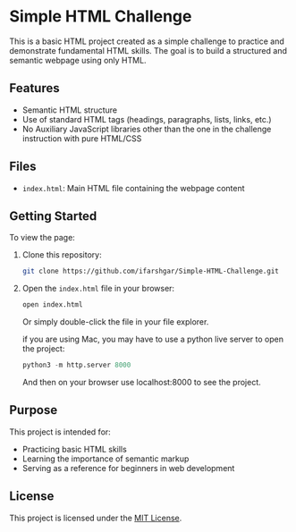 # Simple HTML Challenge

This is a basic HTML project created as a simple challenge to practice and demonstrate fundamental HTML skills. The goal is to build a structured and semantic webpage using only HTML.

## Features

- Semantic HTML structure
- Use of standard HTML tags (headings, paragraphs, lists, links, etc.)
- No Auxiliary JavaScript libraries other than the one in the challenge instruction with pure HTML/CSS

## Files

- `index.html`: Main HTML file containing the webpage content

## Getting Started

To view the page:

1. Clone this repository:
   ```bash
   git clone https://github.com/ifarshgar/Simple-HTML-Challenge.git
   ```
2. Open the `index.html` file in your browser:
   ```bash
   open index.html
   ```
   Or simply double-click the file in your file explorer.

   if you are using Mac, you may have to use a python live server to open the project:
   ```python
   python3 -m http.server 8000
   ```
   And then on your browser use localhost:8000 to see the project.

## Purpose

This project is intended for:

- Practicing basic HTML skills
- Learning the importance of semantic markup
- Serving as a reference for beginners in web development

## License

This project is licensed under the [MIT License](LICENSE).
